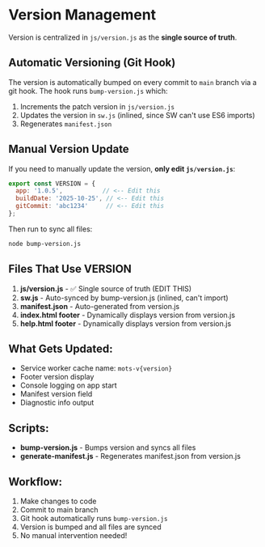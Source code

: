 # Version Management

Version is centralized in `js/version.js` as the **single source of truth**.

## Automatic Versioning (Git Hook)

The version is automatically bumped on every commit to `main` branch via a git hook.
The hook runs `bump-version.js` which:
1. Increments the patch version in `js/version.js`
2. Updates the version in `sw.js` (inlined, since SW can't use ES6 imports)
3. Regenerates `manifest.json`

## Manual Version Update

If you need to manually update the version, **only edit `js/version.js`**:

```javascript
export const VERSION = {
  app: '1.0.5',           // <-- Edit this
  buildDate: '2025-10-25', // <-- Edit this
  gitCommit: 'abc1234'     // <-- Edit this
};
```

Then run to sync all files:

```bash
node bump-version.js
```

## Files That Use VERSION

1. **js/version.js** - ✅ Single source of truth (EDIT THIS)
2. **sw.js** - Auto-synced by bump-version.js (inlined, can't import)
3. **manifest.json** - Auto-generated from version.js
4. **index.html footer** - Dynamically displays version from version.js
5. **help.html footer** - Dynamically displays version from version.js

## What Gets Updated:

- Service worker cache name: `mots-v{version}`
- Footer version display
- Console logging on app start
- Manifest version field
- Diagnostic info output

## Scripts:

- **bump-version.js** - Bumps version and syncs all files
- **generate-manifest.js** - Regenerates manifest.json from version.js

## Workflow:

1. Make changes to code
2. Commit to main branch
3. Git hook automatically runs `bump-version.js`
4. Version is bumped and all files are synced
5. No manual intervention needed!
